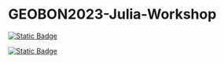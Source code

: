 # GEOBON2023-Julia-Workshop

[![Static Badge](https://img.shields.io/badge/View_on-github_pages-skyblue)](https://tpoisot.github.io/GEOBON2023-Julia-Workshop/)

[![Static Badge](https://img.shields.io/badge/License-CC--BY-green)](https://creativecommons.org/licenses/by/4.0/)


